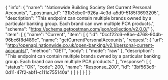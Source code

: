 {
  "info": {
    "name": "Nationwide Building Society Get Current Personal Accounts",
    "_postman_id": "31b3ebe0-926a-4c3d-a5d9-5185f3693205",
    "description": "This endpoint can contain multiple brands owned by a particular banking group. Each brand can own multiple PCA products.",
    "schema": "https://schema.getpostman.com/json/collection/v2.0.0/"
  },
  "item": [
    {
      "name": "Current",
      "item": [
        {
          "id": "0ccf22c6-e8be-4768-904b-96bc6f8d489c",
          "name": "getCurrentPersonalAccounts",
          "request": {
            "url": "http://openapi.nationwide.co.uk/open-banking/v2.1/personal-current-accounts/",
            "method": "GET",
            "body": {
              "mode": "raw"
            },
            "description": "This endpoint can contain multiple brands owned by a particular banking group. Each brand can own multiple PCA products."
          },
          "response": [
            {
              "status": "OK",
              "code": 200,
              "name": "Response_200",
              "id": "3bf563c6-0d11-47f2-abf1-c111c755140a"
            }
          ]
        }
      ]
    }
  ]
}